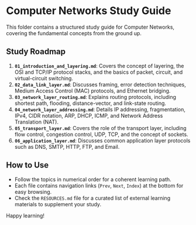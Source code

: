 # Computer Networks Study Guide

This folder contains a structured study guide for Computer Networks, covering the fundamental concepts from the ground up.

## Study Roadmap

1.  **`01_introduction_and_layering.md`**: Covers the concept of layering, the OSI and TCP/IP protocol stacks, and the basics of packet, circuit, and virtual-circuit switching.
2.  **`02_data_link_layer.md`**: Discusses framing, error detection techniques, Medium Access Control (MAC) protocols, and Ethernet bridging.
3.  **`03_network_layer_routing.md`**: Explains routing protocols, including shortest path, flooding, distance-vector, and link-state routing.
4.  **`04_network_layer_addressing.md`**: Details IP addressing, fragmentation, IPv4, CIDR notation, ARP, DHCP, ICMP, and Network Address Translation (NAT).
5.  **`05_transport_layer.md`**: Covers the role of the transport layer, including flow control, congestion control, UDP, TCP, and the concept of sockets.
6.  **`06_application_layer.md`**: Discusses common application layer protocols such as DNS, SMTP, HTTP, FTP, and Email.

## How to Use

-   Follow the topics in numerical order for a coherent learning path.
-   Each file contains navigation links (`Prev`, `Next`, `Index`) at the bottom for easy browsing.
-   Check the `RESOURCES.md` file for a curated list of external learning materials to supplement your study.

Happy learning!
